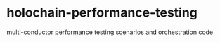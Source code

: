 # holochain-performance-testing
multi-conductor performance testing scenarios and orchestration code
